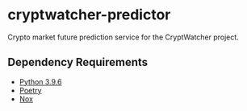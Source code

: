 # cryptwatcher-predictor
Crypto market future prediction service for the CryptWatcher project.


## Dependency Requirements
- [Python 3.9.6](https://www.python.org/downloads/release/python-396/)
- [Poetry](https://python-poetry.org/)
- [Nox](https://python-nox.readthedocs.io/en/stable/)
